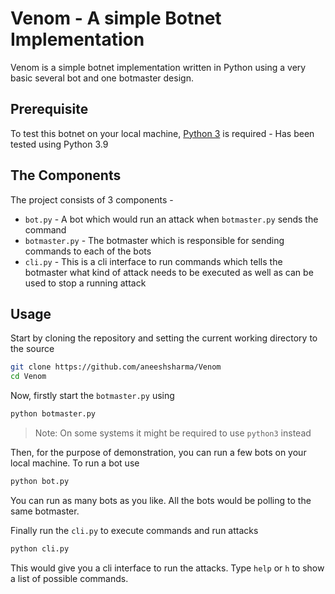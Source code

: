 # Venom - A simple Botnet Implementation

Venom is a simple botnet implementation written in Python using a very basic several bot and one botmaster design.

## Prerequisite

To test this botnet on your local machine, [Python 3](https://www.python.org/)
is required - Has been tested using Python 3.9

## The Components

The project consists of 3 components -

- `bot.py` - A bot which would run an attack when `botmaster.py` sends the command
- `botmaster.py` - The botmaster which is responsible for sending commands
                   to each of the bots
- `cli.py` - This is a cli interface to run commands which tells the botmaster
             what kind of attack needs to be executed as well as can be used to
             stop a running attack

## Usage

Start by cloning the repository and setting the current working directory
to the source

```bash
git clone https://github.com/aneeshsharma/Venom
cd Venom
```

Now, firstly start the `botmaster.py` using

```bash
python botmaster.py
```

> Note: On some systems it might be required to use `python3` instead

Then, for the purpose of demonstration, you can run a few bots on your local
machine. To run a bot use

```bash
python bot.py
```

You can run as many bots as you like. All the bots would be polling to the same botmaster.

Finally run the `cli.py` to execute commands and run attacks

```bash
python cli.py
```

This would give you a cli interface to run the attacks. Type `help` or `h` to
show a list of possible commands.

